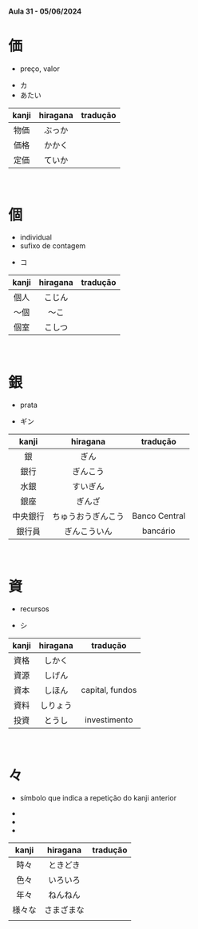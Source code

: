 #### Aula 31 - 05/06/2024


# 価
- preço, valor

<ul><li>カ</li><li>あたい</li></ul>

| kanji | hiragana | tradução |
|:---:|:---:|:---:|
| 物価 | ぶっか |  |
| 価格 | かかく |  |
| 定価 | ていか |  |

<br>


# 個
<ul><li>individual</li><li>sufixo de contagem</li></ul>

- コ

| kanji | hiragana | tradução |
|:---:|:---:|:---:|
| 個人 | こじん |  |
| 〜個 | 〜こ |  |
| 個室 | こしつ |  |

<br>


# 銀
- prata

- ギン

| kanji | hiragana | tradução |
|:---:|:---:|:---:|
| 銀 | ぎん |  |
| 銀行 | ぎんこう |  |
| 水銀 | すいぎん |  |
| 銀座 | ぎんざ |  |
| 中央銀行 | ちゅうおうぎんこう | Banco Central |
| 銀行員 | ぎんこういん | bancário |

<br>


# 資
- recursos

- シ

| kanji | hiragana | tradução |
|:---:|:---:|:---:|
| 資格 | しかく |  |
| 資源 | しげん |  |
| 資本 | しほん | capital, fundos |
| 資料 | しりょう |  |
| 投資 | とうし | investimento |

<br>


# 々
- símbolo que indica a repetição do kanji anterior

<ul><li></li><li></li><li></li></ul>

| kanji | hiragana | tradução |
|:---:|:---:|:---:|
| 時々 | ときどき |  |
| 色々 | いろいろ |  |
| 年々 | ねんねん |  |
| 様々な | さまざまな |  |
|  |  |  |